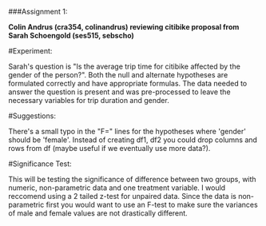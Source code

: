 ###Assignment 1:

**Colin Andrus (cra354, colinandrus) reviewing citibike proposal from Sarah Schoengold (ses515, sebscho)**

#Experiment:

Sarah's question is "Is the average trip time for citibike affected by the gender of the person?". Both the null and alternate hypotheses are formulated correctly and have appropriate formulas.  The data needed to answer the question is present and was pre-processed to leave the necessary variables for trip duration and gender.

#Suggestions:

There's a small typo in the "F=" lines for the hypotheses where 'gender' should be 'female'.  Instead of creating df1, df2 you could drop columns and rows from df (maybe useful if we eventually use more data?).

#Significance Test:

This will be testing the significance of difference between two groups, with numeric, non-parametric data and one treatment variable.  I would reccomend using a 2 tailed z-test for unpaired data.  Since the data is non-parametric first you would want to use an F-test to make sure the variances of male and female values are not drastically different.
